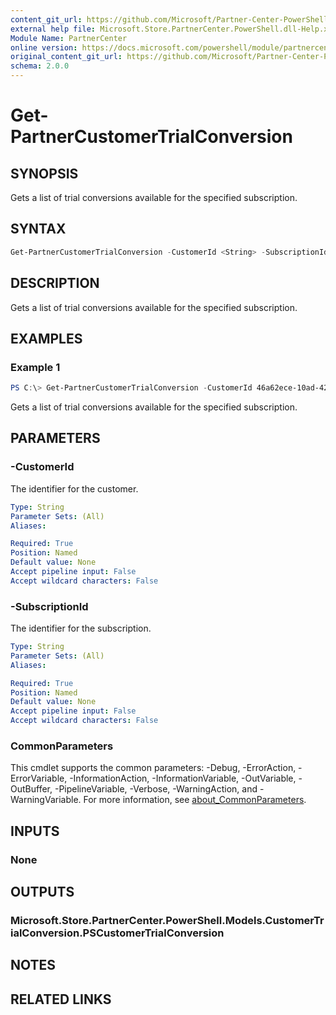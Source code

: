 ```yaml
---
content_git_url: https://github.com/Microsoft/Partner-Center-PowerShell/blob/master/docs/help/Get-PartnerCustomerTrialConversion.md
external help file: Microsoft.Store.PartnerCenter.PowerShell.dll-Help.xml
Module Name: PartnerCenter
online version: https://docs.microsoft.com/powershell/module/partnercenter/Get-PartnerCustomerTrialConversion
original_content_git_url: https://github.com/Microsoft/Partner-Center-PowerShell/blob/master/docs/help/Get-PartnerCustomerTrialConversion.md
schema: 2.0.0
---
```


# Get-PartnerCustomerTrialConversion

## SYNOPSIS
Gets a list of trial conversions available for the specified subscription.

## SYNTAX

```powershell
Get-PartnerCustomerTrialConversion -CustomerId <String> -SubscriptionId <String> [<CommonParameters>]
```

## DESCRIPTION
Gets a list of trial conversions available for the specified subscription.

## EXAMPLES

### Example 1
```powershell
PS C:\> Get-PartnerCustomerTrialConversion -CustomerId 46a62ece-10ad-42e5-b3f1-b2ed53e6fc08 -SubscriptionId 4eaffa18-12f6-441e-b16d-cc9f4a90cfb8
```

Gets a list of trial conversions available for the specified subscription.

## PARAMETERS

### -CustomerId
The identifier for the customer.

```yaml
Type: String
Parameter Sets: (All)
Aliases:

Required: True
Position: Named
Default value: None
Accept pipeline input: False
Accept wildcard characters: False
```

### -SubscriptionId
The identifier for the subscription.

```yaml
Type: String
Parameter Sets: (All)
Aliases:

Required: True
Position: Named
Default value: None
Accept pipeline input: False
Accept wildcard characters: False
```

### CommonParameters
This cmdlet supports the common parameters: -Debug, -ErrorAction, -ErrorVariable, -InformationAction, -InformationVariable, -OutVariable, -OutBuffer, -PipelineVariable, -Verbose, -WarningAction, and -WarningVariable. For more information, see [about_CommonParameters](http://go.microsoft.com/fwlink/?LinkID=113216).

## INPUTS

### None

## OUTPUTS

### Microsoft.Store.PartnerCenter.PowerShell.Models.CustomerTrialConversion.PSCustomerTrialConversion

## NOTES

## RELATED LINKS
